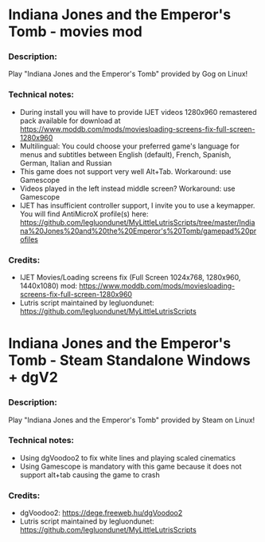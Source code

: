 # Indiana Jones and the Emperor's Tomb - movies mod
### Description:
Play "Indiana Jones and the Emperor's Tomb" provided by Gog on Linux!
### Technical notes:
- During install you will have to provide IJET videos 1280x960 remastered pack  available for download at https://www.moddb.com/mods/moviesloading-screens-fix-full-screen-1280x960
- Multilingual: You could choose your preferred game's language for menus and subtitles between English (default), French, Spanish, German, Italian and Russian
- This game does not support very well Alt+Tab. Workaround: use Gamescope
- Videos played in the left instead middle screen? Workaround: use Gamescope
- IJET has insufficient controller support, I invite you to use a keymapper. You will find AntiMicroX profile(s) here:
https://github.com/legluondunet/MyLittleLutrisScripts/tree/master/Indiana%20Jones%20and%20the%20Emperor's%20Tomb/gamepad%20profiles
### Credits:
- IJET Movies/Loading screens fix (Full Screen 1024x768, 1280x960, 1440x1080) mod: https://www.moddb.com/mods/moviesloading-screens-fix-full-screen-1280x960
- Lutris script maintained by legluondunet: https://github.com/legluondunet/MyLittleLutrisScripts


# Indiana Jones and the Emperor's Tomb - Steam Standalone Windows + dgV2
### Description:
Play "Indiana Jones and the Emperor's Tomb" provided by Steam on Linux!
### Technical notes:
- Using dgVoodoo2 to fix white lines and playing scaled cinematics
- Using Gamescope is mandatory with this game because it does not support alt+tab causing the game to crash
### Credits:
- dgVoodoo2: https://dege.freeweb.hu/dgVoodoo2
- Lutris script maintained by legluondunet: https://github.com/legluondunet/MyLittleLutrisScripts
